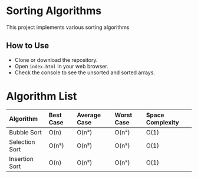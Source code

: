 # Sorting Algorithms

This project implements various sorting algorithms

## How to Use

- Clone or download the repository.
- Open `index.html` in your web browser.
- Check the console to see the unsorted and sorted arrays.

# Algorithm List

| Algorithm      | Best Case | Average Case | Worst Case | Space Complexity |
| :------------- | :-------- | :----------- | :--------- | :--------------- |
| Bubble Sort    | O(n)      | O(n²)        | O(n²)      | O(1)             |
| Selection Sort | O(n²)     | O(n²)        | O(n²)      | O(1)             |
| Insertion Sort | O(n)      | O(n²)        | O(n²)      | O(1)             |
